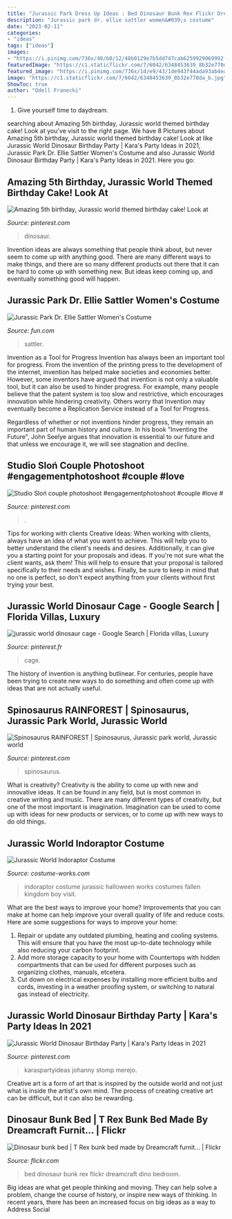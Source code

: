 ```yaml
---
title: "Jurassic Park Dress Up Ideas : Bed Dinosaur Bunk Rex Flickr Dreamcraft Dino Bedroom"
description: "Jurassic park dr. ellie sattler women&#039;s costume"
date: "2023-02-11"
categories:
- "ideas"
tags: ["ideas"]
images:
- "https://i.pinimg.com/736x/48/b0/12/48b0129e7b5dd747cab6259929069992.jpg"
featuredImage: "https://c1.staticflickr.com/7/6042/6348453639_8b32e770da_b.jpg"
featured_image: "https://i.pinimg.com/736x/1d/e9/43/1de943f44ada93ab4ead08f2ea190082.jpg"
image: "https://c1.staticflickr.com/7/6042/6348453639_8b32e770da_b.jpg"
ShowToc: true
author: "Odell Franecki"
---
```



1. Give yourself time to daydream.

	

		
searching about Amazing 5th birthday, Jurassic world themed birthday cake! Look at you've visit to the right page. We have 8 Pictures about Amazing 5th birthday, Jurassic world themed birthday cake! Look at like Jurassic World Dinosaur Birthday Party | Kara&#039;s Party Ideas in 2021, Jurassic Park Dr. Ellie Sattler Women&#039;s Costume and also Jurassic World Dinosaur Birthday Party | Kara&#039;s Party Ideas in 2021. Here you go:
		
    
## Amazing 5th Birthday, Jurassic World Themed Birthday Cake! Look At

<img loading=lazy src="https://i.pinimg.com/736x/1d/e9/43/1de943f44ada93ab4ead08f2ea190082.jpg" onerror="this.onerror=null;this.src='https://tse3.mm.bing.net/th?id=OIP.jSrFucU0aFov0TccVOSqWgHaJ3&amp;pid=15.1';" alt="Amazing 5th birthday, Jurassic world themed birthday cake! Look at">

_Source: pinterest.com_

>dinosaur. 

	

Invention ideas are always something that people think about, but never seem to come up with anything good. There are many different ways to make things, and there are so many different products out there that it can be hard to come up with something new. But ideas keep coming up, and eventually something good will happen.

    
## Jurassic Park Dr. Ellie Sattler Women&#039;s Costume

<img loading=lazy src="https://images.fun.com/products/64444/2-1-162405/womens-jurassic-park-dr-ellie-sattler-costume-alt-6.jpg" onerror="this.onerror=null;this.src='https://tse2.mm.bing.net/th?id=OIP.m5BMwE63bdvqnyrczO0qsgHaKl&amp;pid=15.1';" alt="Jurassic Park Dr. Ellie Sattler Women&#039;s Costume">

_Source: fun.com_

>sattler. 

	

Invention as a Tool for Progress
Invention has always been an important tool for progress. From the invention of the printing press to the development of the internet, invention has helped make societies and economies better. 
However, some inventors have argued that invention is not only a valuable tool, but it can also be used to hinder progress. For example, many people believe that the patent system is too slow and restrictive, which encourages innovation while hindering creativity. Others worry that Invention may eventually become a Replication Service instead of a Tool for Progress.

Regardless of whether or not inventions hinder progress, they remain an important part of human history and culture. In his book "Inventing the Future", John Seelye argues that innovation is essential to our future and that unless we encourage it, we will see stagnation and decline.

    
## Studio Sloń Couple Photoshoot #engagementphotoshoot #couple #love #

<img loading=lazy src="https://i.pinimg.com/736x/87/b2/a8/87b2a8a1e63e0f9c9cd9679b6bd4a5cb--picnic-park-picnics.jpg" onerror="this.onerror=null;this.src='https://tse3.mm.bing.net/th?id=OIP.Z0-HH7V4-ZlZ1RVhaLj-EwHaLH&amp;pid=15.1';" alt="Studio Sloń couple photoshoot #engagementphotoshoot #couple #love #">

_Source: pinterest.com_

>. 

	

Tips for working with clients
Creative Ideas: When working with clients, always have an idea of what you want to achieve. This will help you to better understand the client's needs and desires. Additionally, it can give you a starting point for your proposals and ideas. If you're not sure what the client wants, ask them! This will help to ensure that your proposal is tailored specifically to their needs and wishes. Finally, be sure to keep in mind that no one is perfect, so don't expect anything from your clients without first trying your best.

    
## Jurassic World Dinosaur Cage - Google Search | Florida Villas, Luxury

<img loading=lazy src="https://i.pinimg.com/736x/4e/7b/de/4e7bdec736683264b1fdb170f5c6835b.jpg" onerror="this.onerror=null;this.src='https://tse3.mm.bing.net/th?id=OIP.2Q7uoiahf-p73a1_SP_kFwHaED&amp;pid=15.1';" alt="jurassic world dinosaur cage - Google Search | Florida villas, Luxury">

_Source: pinterest.fr_

>cage. 

	

The history of invention is anything butlinear. For centuries, people have been trying to create new ways to do something and often come up with ideas that are not actually useful.

    
## Spinosaurus RAINFOREST | Spinosaurus, Jurassic Park World, Jurassic World

<img loading=lazy src="https://i.pinimg.com/736x/48/b0/12/48b0129e7b5dd747cab6259929069992.jpg" onerror="this.onerror=null;this.src='https://tse1.mm.bing.net/th?id=OIP.cg61t0NjQM-1Ju3bFcdLEAHaEK&amp;pid=15.1';" alt="Spinosaurus RAINFOREST | Spinosaurus, Jurassic park world, Jurassic world">

_Source: pinterest.com_

>spinosaurus. 

	

What is creativity?
Creativity is the ability to come up with new and innovative ideas. It can be found in any field, but is most common in creative writing and music. There are many different types of creativity, but one of the most important is imagination. Imagination can be used to come up with ideas for new products or services, or to come up with new ways to do old things.

    
## Jurassic World Indoraptor Costume

<img loading=lazy src="https://photos.costume-works.com/full/indoraptor.jpg" onerror="this.onerror=null;this.src='https://tse2.mm.bing.net/th?id=OIP.L1o1i2ZJs-BN1xMgoEhSOwHaJ4&amp;pid=15.1';" alt="Jurassic World Indoraptor Costume">

_Source: costume-works.com_

>indoraptor costume jurassic halloween works costumes fallen kingdom boy visit. 

	

What are the best ways to improve your home?
Improvements that you can make at home can help improve your overall quality of life and reduce costs. Here are some suggestions for ways to improve your home: 
1. Repair or update any outdated plumbing, heating and cooling systems. This will ensure that you have the most up-to-date technology while also reducing your carbon footprint. 
2. Add more storage capacity to your home with Countertops with hidden compartments that can be used for different purposes such as organizing clothes, manuals, etcetera. 
3. Cut down on electrical expenses by installing more efficient bulbs and cords, investing in a weather proofing system, or switching to natural gas instead of electricity. 

    
## Jurassic World Dinosaur Birthday Party | Kara&#039;s Party Ideas In 2021

<img loading=lazy src="https://i.pinimg.com/736x/9f/24/64/9f24646c26e2064f5a8ed7599d0db370.jpg" onerror="this.onerror=null;this.src='https://tse4.mm.bing.net/th?id=OIP.fnvsWRl_g_2XtgD4LAux6gHaLH&amp;pid=15.1';" alt="Jurassic World Dinosaur Birthday Party | Kara&#039;s Party Ideas in 2021">

_Source: pinterest.com_

>karaspartyideas johanny stomp merejo. 

	

Creative art is a form of art that is inspired by the outside world and not just what is inside the artist's own mind. The process of creating creative art can be difficult, but it can also be rewarding.

    
## Dinosaur Bunk Bed | T Rex Bunk Bed Made By Dreamcraft Furnit… | Flickr

<img loading=lazy src="https://c1.staticflickr.com/7/6042/6348453639_8b32e770da_b.jpg" onerror="this.onerror=null;this.src='https://tse2.mm.bing.net/th?id=OIP.5NiHgVdBnJ_dgT8YTDJ_owHaJ4&amp;pid=15.1';" alt="Dinosaur bunk bed | T Rex bunk bed made by Dreamcraft furnit… | Flickr">

_Source: flickr.com_

>bed dinosaur bunk rex flickr dreamcraft dino bedroom. 

	

Big ideas are what get people thinking and moving. They can help solve a problem, change the course of history, or inspire new ways of thinking. In recent years, there has been an increased focus on big ideas as a way to Address Social 

